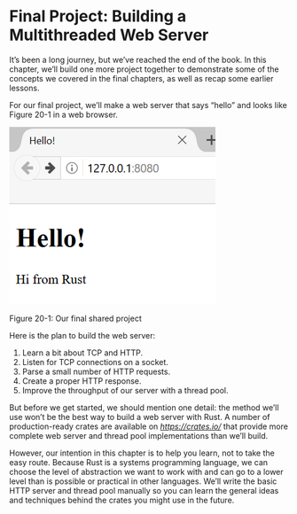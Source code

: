 # Final Project: Building a Multithreaded Web Server

It’s been a long journey, but we’ve reached the end of the book. In this
chapter, we’ll build one more project together to demonstrate some of the
concepts we covered in the final chapters, as well as recap some earlier
lessons.

For our final project, we’ll make a web server that says “hello” and looks like
Figure 20-1 in a web browser.

![hello from rust](img/trpl20-01.png)

<span class="caption">Figure 20-1: Our final shared project</span>

Here is the plan to build the web server:

1. Learn a bit about TCP and HTTP.
2. Listen for TCP connections on a socket.
3. Parse a small number of HTTP requests.
4. Create a proper HTTP response.
5. Improve the throughput of our server with a thread pool.

But before we get started, we should mention one detail: the method we’ll use
won’t be the best way to build a web server with Rust. A number of
production-ready crates are available on *https://crates.io/* that provide more
complete web server and thread pool implementations than we’ll build.

However, our intention in this chapter is to help you learn, not to take the
easy route. Because Rust is a systems programming language, we can choose the
level of abstraction we want to work with and can go to a lower level than is
possible or practical in other languages. We’ll write the basic HTTP server and
thread pool manually so you can learn the general ideas and techniques behind
the crates you might use in the future.
